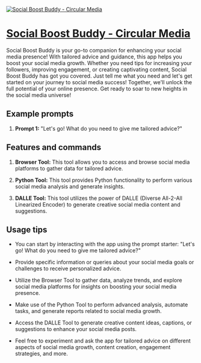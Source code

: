 [![Social Boost Buddy - Circular Media](https://files.oaiusercontent.com/file-ShYSYgMbMn91idTKoO7CPnaI?se=2123-10-16T07%3A52%3A01Z&sp=r&sv=2021-08-06&sr=b&rscc=max-age%3D31536000%2C%20immutable&rscd=attachment%3B%20filename%3D77a375f2-ece2-4293-afb8-8629fa5face2.webp&sig=dfTNlSYb9CxfelhWxOtq4%2B8Qt6ojJawaSytm%2B7336oQ%3D)](https://chat.openai.com/g/g-R0vRpfagl-social-boost-buddy-circular-media)

# [Social Boost Buddy - Circular Media](https://chat.openai.com/g/g-R0vRpfagl-social-boost-buddy-circular-media)

Social Boost Buddy is your go-to companion for enhancing your social media presence! With tailored advice and guidance, this app helps you boost your social media growth. Whether you need tips for increasing your followers, improving engagement, or creating captivating content, Social Boost Buddy has got you covered. Just tell me what you need and let's get started on your journey to social media success! Together, we'll unlock the full potential of your online presence. Get ready to soar to new heights in the social media universe!

## Example prompts

1. **Prompt 1:** "Let's go! What do you need to give me tailored advice?"

## Features and commands

1. **Browser Tool:** This tool allows you to access and browse social media platforms to gather data for tailored advice.

2. **Python Tool:** This tool provides Python functionality to perform various social media analysis and generate insights.

3. **DALLE Tool:** This tool utilizes the power of DALLE (Diverse All-2-All Linearized Encoder) to generate creative social media content and suggestions.

## Usage tips

- You can start by interacting with the app using the prompt starter: "Let's go! What do you need to give me tailored advice?"

- Provide specific information or queries about your social media goals or challenges to receive personalized advice.

- Utilize the Browser Tool to gather data, analyze trends, and explore social media platforms for insights on boosting your social media presence.

- Make use of the Python Tool to perform advanced analysis, automate tasks, and generate reports related to social media growth.

- Access the DALLE Tool to generate creative content ideas, captions, or suggestions to enhance your social media posts.

- Feel free to experiment and ask the app for tailored advice on different aspects of social media growth, content creation, engagement strategies, and more.